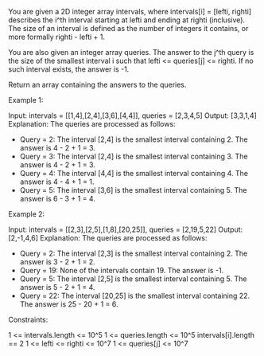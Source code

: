 You are given a 2D integer array intervals, where intervals[i] = [lefti,
righti] describes the i^th interval starting at lefti and ending at righti
(inclusive). The size of an interval is defined as the number of integers it
contains, or more formally righti - lefti + 1.

You are also given an integer array queries. The answer to the j^th query is
the size of the smallest interval i such that lefti <= queries[j] <= righti.
If no such interval exists, the answer is -1.

Return an array containing the answers to the queries.


Example 1:


Input: intervals = [[1,4],[2,4],[3,6],[4,4]], queries = [2,3,4,5]
Output: [3,3,1,4]
Explanation: The queries are processed as follows:
- Query = 2: The interval [2,4] is the smallest interval containing 2. The
answer is 4 - 2 + 1 = 3.
- Query = 3: The interval [2,4] is the smallest interval containing 3. The
answer is 4 - 2 + 1 = 3.
- Query = 4: The interval [4,4] is the smallest interval containing 4. The
answer is 4 - 4 + 1 = 1.
- Query = 5: The interval [3,6] is the smallest interval containing 5. The
answer is 6 - 3 + 1 = 4.


Example 2:


Input: intervals = [[2,3],[2,5],[1,8],[20,25]], queries = [2,19,5,22]
Output: [2,-1,4,6]
Explanation: The queries are processed as follows:
- Query = 2: The interval [2,3] is the smallest interval containing 2. The
answer is 3 - 2 + 1 = 2.
- Query = 19: None of the intervals contain 19. The answer is -1.
- Query = 5: The interval [2,5] is the smallest interval containing 5. The
answer is 5 - 2 + 1 = 4.
- Query = 22: The interval [20,25] is the smallest interval containing 22.
The answer is 25 - 20 + 1 = 6.



Constraints:


1 <= intervals.length <= 10^5
1 <= queries.length <= 10^5
intervals[i].length == 2
1 <= lefti <= righti <= 10^7
1 <= queries[j] <= 10^7




